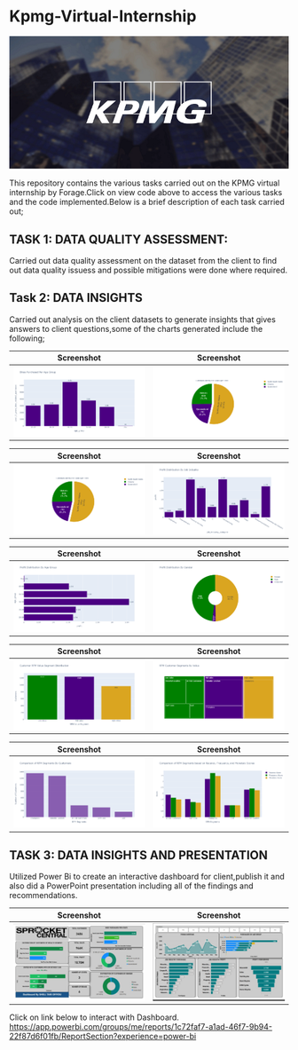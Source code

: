 # Kpmg-Virtual-Internship
![](kpmg.png)

This repository contains the various tasks carried out on the KPMG virtual internship by Forage.Click on view code above to access the various tasks and the code implemented.Below is a brief description of each task carried out;

## TASK 1: DATA QUALITY ASSESSMENT:
Carried out data quality assessment on the dataset from the client to find out data quality issuess and possible mitigations were done where required.

## Task 2: DATA INSIGHTS
Carried out analysis on the client datasets to generate insights that gives answers to client questions,some of the charts generated include the following;

Screenshot                                  |                Screenshot
:-----------------------------------------: | :-----------------------------------------:
![](img1.png)                               |    ![](img3.png)

Screenshot                                  |                Screenshot
:-----------------------------------------: | :-----------------------------------------:
![](img3.png)                               |    ![](img4.png)

Screenshot                                  |                Screenshot
:-----------------------------------------: | :-----------------------------------------:
![](img5.png)                               |    ![](img6.png)

Screenshot                                  |                Screenshot
:-----------------------------------------: | :-----------------------------------------:
![](img7.png)                               |    ![](img8.png)

Screenshot                                  |                Screenshot
:-----------------------------------------: | :-----------------------------------------:
![](img9.png)                               |    ![](img10.png)

## TASK 3: DATA INSIGHTS AND PRESENTATION
Utilized Power Bi to create an interactive dashboard for client,publish it and also did a PowerPoint presentation including all of the findings and recommendations.

Screenshot                                  |                Screenshot
:-----------------------------------------: | :-----------------------------------------:
![](customer_distribution.jpeg)             |    ![](transactions_and_sales.jpeg)

Click on link below to interact with Dashboard.<br>
https://app.powerbi.com/groups/me/reports/1c72faf7-a1ad-46f7-9b94-22f87d6f01fb/ReportSection?experience=power-bi
